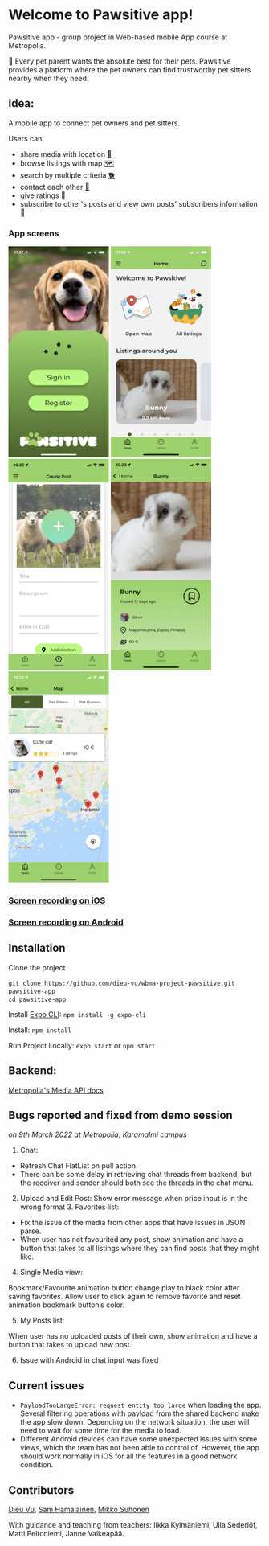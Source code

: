 # Welcome to Pawsitive app!

Pawsitive app - group project in Web-based mobile App course at Metropolia.

🐾 Every pet parent wants the absolute best for their pets. Pawsitive provides a platform where the pet owners can find trustworthy pet sitters nearby when they need.

## Idea:

A mobile app to connect pet owners and pet sitters.

Users can:

- share media with location [📍](https://emojipedia.org/round-pushpin/)
- browse listings with map [🗺️](https://emojipedia.org/world-map/)
- search by multiple criteria [🐕](https://emojipedia.org/dog/)
- contact each other [💬](https://emojipedia.org/speech-balloon/)
- give ratings 📱
- subscribe to other's posts and view own posts' subscribers information 🔔

### App screens

<p float='left'>
<img  src="/assets/screens/login.jpeg"  width="200" height="420">
<img  src="/assets/screens/home.jpeg"  width="200" height="420">
<img  src="/assets/screens/upload.jpeg"  width="200" height="420">
<img  src="/assets/screens/single.jpeg"  width="200" height="420">
<img  src="/assets/screens/map-listing.jpeg"  width="200" height="420">
</p>

### [Screen recording on iOS]()

### [Screen recording on Android]()

## Installation

Clone the project

```
git clone https://github.com/dieu-vu/wbma-project-pawsitive.git pawsitive-app
cd pawsitive-app
```

Install [Expo CLI](https://docs.expo.dev/workflow/expo-cli/?redirected): `npm install -g expo-cli`

Install: `npm install`

Run Project Locally: `expo start` or `npm start`

## Backend:

[Metropolia's Media API docs](https://media.mw.metropolia.fi/wbma/docs/)

## Bugs reported and fixed from demo session

_on 9th March 2022 at Metropolia, Karamalmi campus_

1.  Chat:

- Refresh Chat FlatList on pull action.
- There can be some delay in retrieving chat threads from backend, but the receiver and sender should both see the threads in the chat menu.

2. Upload and Edit Post: Show error message when price input is in the wrong format 3. Favorites list:

- Fix the issue of the media from other apps that have issues in JSON parse.
- When user has not favourited any post, show animation and have a button that takes to all listings where they can find posts that they might like.

4. Single Media view:

Bookmark/Favourite animation button change play to black color after saving favorites. Allow user to click again to remove favorite and reset animation bookmark button’s color.

5. My Posts list:

When user has no uploaded posts of their own, show animation and have a button that takes to upload new post.

6. Issue with Android in chat input was fixed

## Current issues

- `PayloadTooLargeError: request entity too large` when loading the app. Several filtering operations with payload from the shared backend make the app slow down. Depending on the network situation, the user will need to wait for some time for the media to load.
- Different Android devices can have some unexpected issues with some views, which the team has not been able to control of. However, the app should work normally in iOS for all the features in a good network condition.

## Contributors

[Dieu Vu](https://github.com/dieu-vu), [Sam Hämälainen](https://github.com/SamHamalainen), [Mikko Suhonen](https://github.com/miksunGitHub)

With guidance and teaching from teachers: Ilkka Kylmäniemi, Ulla Sederlöf, Matti Peltoniemi, Janne Valkeapää.
